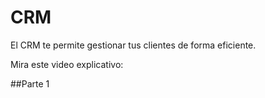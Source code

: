 # CRM

El CRM te permite gestionar tus clientes de forma eficiente.

Mira este video explicativo:

##Parte 1
